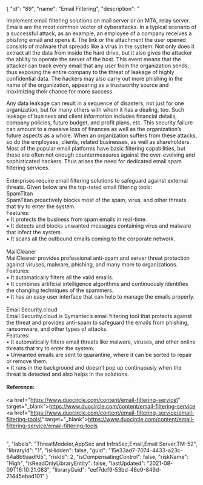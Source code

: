 {
  "id": "89",
  "name": "Email Filtering",
  "description": "<p>Implement email filtering solutions on mail server or on MTA, relay server. Emails are the most common vector of cyberattacks. In a typical scenario of a successful attack, as an example, an employee of a company receives a phishing email and opens it. The link or the attachment the user opened consists of malware that spreads like a virus in the system. Not only does it extract all the data from inside the hard drive, but it also gives the attacker the ability to operate the server of the host. This event means that the attacker can track every email that any user from the organization sends, thus exposing the entire company to the threat of leakage of highly confidential data. The hackers may also carry out more phishing in the name of the organization, appearing as a trustworthy source and maximizing their chance for more success.</p><p><div>Any data leakage can result in a sequence of disasters, not just for one organization, but for many others with whom it has a dealing, too. Such leakage of business and client information includes financial details, company policies, future budget, and profit plans, etc. This security failure can amount to a massive loss of finances as well as the organization’s future aspects as a whole. When an organization suffers from these attacks, so do the employees, clients, related businesses, as well as shareholders.</div><div>Most of the popular email platforms have basic filtering capabilities, but these are often not enough countermeasures against the ever-evolving and sophisticated hackers. Thus arises the need for dedicated email spam filtering services.</div><div><br /></div><div>Enterprises require email filtering solutions to safeguard against external threats. Given below are the top-rated email filtering tools:</div><div>SpamTitan</div><div>SpamTitan proactively blocks most of the spam, virus, and other threats that try to enter the system.</div><div>Features:</div><div>• It protects the business from spam emails in real-time.</div><div>• It detects and blocks unwanted messages containing virus and malware that infect the system.</div><div>• It scans all the outbound emails coming to the corporate network.</div><div> </div><div>MailCleaner</div><div>MailCleaner provides professional anti-spam and server threat protection against viruses, malware, phishing, and many more to organizations.</div><div>Features:</div><div>• It automatically filters all the valid emails.</div><div>• It combines artificial intelligence algorithms and continuously identifies the changing techniques of the spammers.</div><div>• It has an easy user interface that can help to manage the emails properly.</div><div> </div><div>Email Security.cloud</div><div>Email Security.cloud is Symantec’s email filtering tool that protects against the threat and provides anti-spam to safeguard the emails from phishing, ransomware, and other types of attacks.</div><div>Features:</div><div>• It automatically filters email threats like malware, viruses, and other online threats that try to enter the system.</div><div>• Unwanted emails are sent to quarantine, where it can be sorted to repair or remove them.</div><div>• It runs in the background and doesn’t pop up continuously when the threat is detected and also helps in the solutions.</div><div><br /></div><div><b>Reference:</b></div><div><br /></div><div><a href=\"https://www.duocircle.com/content/email-filtering-service\" target=\"_blank\">https://www.duocircle.com/content/email-filtering-service</a></div><div><a href=\"https://www.duocircle.com/content/email-filtering-service/email-filtering-tools\" target=\"_blank\">https://www.duocircle.com/content/email-filtering-service/email-filtering-tools</a></div><div><br /></div></p>",
  "labels": "ThreatModeler,AppSec and InfraSec,Email,Email Server,TM-52",
  "libraryId": "1",
  "isHidden": false,
  "guid": "15e33ad7-7074-4433-a23c-64a8b9aadf65",
  "riskId": 2,
  "isCompensatingControl": false,
  "riskName": "High",
  "isReadOnlyLibraryEntity": false,
  "lastUpdated": "2021-08-09T16:10:21.083",
  "libraryGuid": "eef7dcf9-53bd-48e9-849d-21445ebad101"
}